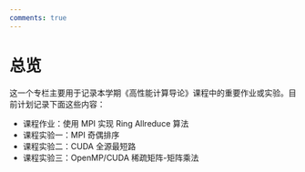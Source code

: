 ```yaml
---
comments: true
---
```


# 总览

这一个专栏主要用于记录本学期《高性能计算导论》课程中的重要作业或实验。目前计划记录下面这些内容：

- 课程作业：使用 MPI 实现 Ring Allreduce 算法
- 课程实验一：MPI 奇偶排序
- 课程实验二：CUDA 全源最短路
- 课程实验三：OpenMP/CUDA 稀疏矩阵-矩阵乘法